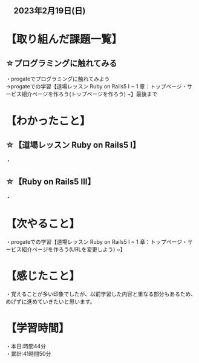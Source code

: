 ## 　2023年2月19日(日)
# 【取り組んだ課題一覧】
## ☆プログラミングに触れてみる
・progateでプログラミングに触れてみよう  
→progateでの学習【道場レッスン Ruby on Rails5 I ~  1 章：トップページ・サービス紹介ページを作ろう(トップページを作ろう) ~】最後まで
# 【わかったこと】
## ☆【道場レッスン Ruby on Rails5 I】
・
## ☆【Ruby on Rails5 III】
・
# 【次やること】
・progateでの学習【道場レッスン Ruby on Rails5 I ~  1 章：トップページ・サービス紹介ページを作ろう(URLを変更しよう) ~】
# 【感じたこと】
・覚えることが多い印象でしたが、以前学習した内容と重なる部分もあるため、めげずに進めていきたいと思います。
# 【学習時間】
・本日:時間44分  
・累計:41時間50分
